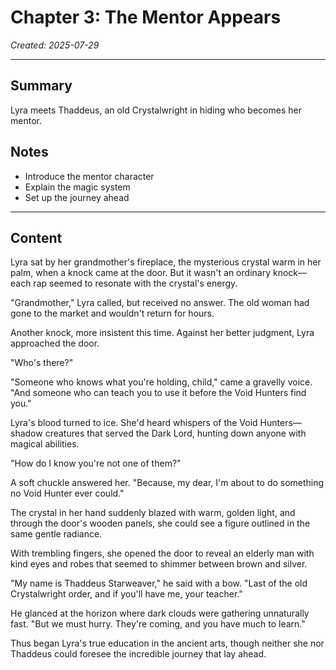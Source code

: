 # Chapter 3: The Mentor Appears

*Created: 2025-07-29*

---

## Summary
Lyra meets Thaddeus, an old Crystalwright in hiding who becomes her mentor.

## Notes
- Introduce the mentor character
- Explain the magic system
- Set up the journey ahead

---

## Content

Lyra sat by her grandmother's fireplace, the mysterious crystal warm in her palm, when a knock came at the door. But it wasn't an ordinary knock—each rap seemed to resonate with the crystal's energy.

"Grandmother," Lyra called, but received no answer. The old woman had gone to the market and wouldn't return for hours.

Another knock, more insistent this time. Against her better judgment, Lyra approached the door.

"Who's there?"

"Someone who knows what you're holding, child," came a gravelly voice. "And someone who can teach you to use it before the Void Hunters find you."

Lyra's blood turned to ice. She'd heard whispers of the Void Hunters—shadow creatures that served the Dark Lord, hunting down anyone with magical abilities.

"How do I know you're not one of them?"

A soft chuckle answered her. "Because, my dear, I'm about to do something no Void Hunter ever could."

The crystal in her hand suddenly blazed with warm, golden light, and through the door's wooden panels, she could see a figure outlined in the same gentle radiance.

With trembling fingers, she opened the door to reveal an elderly man with kind eyes and robes that seemed to shimmer between brown and silver.

"My name is Thaddeus Starweaver," he said with a bow. "Last of the old Crystalwright order, and if you'll have me, your teacher."

He glanced at the horizon where dark clouds were gathering unnaturally fast. "But we must hurry. They're coming, and you have much to learn."

Thus began Lyra's true education in the ancient arts, though neither she nor Thaddeus could foresee the incredible journey that lay ahead.